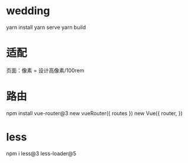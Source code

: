 # wedding
  yarn install
  yarn serve
  yarn build

# 适配
  <script type="text/javascript">
    // 适配 控制根像素
    function getFontSize() {
      const widths = document.documentElement.clientWidth;
      const rootFont = (widths*100)/375; // 375设计稿宽
      document.documentElement.style.fontSize = rootFont+'px';
    }
    getFontSize();
    window.onresize = getFontSize;
  </script>
  页面：像素 = 设计高像素/100rem

# 路由
  npm install vue-router@3
  new vueRouter({
    routes
  })
  new Vue({
    router,
  })

# less
  npm i less@3 less-loader@5


